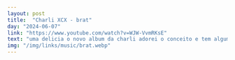 ```yaml
---
layout: post
title:  "Charli XCX - brat"
day: "2024-06-07"
link: "https://www.youtube.com/watch?v=WJW-VvmRKsE"
text: "uma delicia o novo album da charli adorei o conceito e tem algumas das minhas favoritas do ano"
img: "/img/links/music/brat.webp"
---
```

